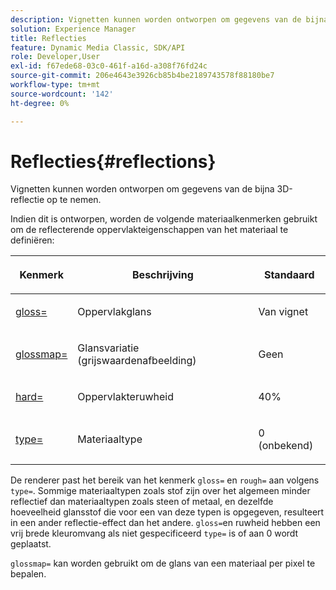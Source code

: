 ```yaml
---
description: Vignetten kunnen worden ontworpen om gegevens van de bijna 3D-reflectie op te nemen.
solution: Experience Manager
title: Reflecties
feature: Dynamic Media Classic, SDK/API
role: Developer,User
exl-id: f67ede68-03c0-461f-a16d-a308f76fd24c
source-git-commit: 206e4643e3926cb85b4be2189743578f88180be7
workflow-type: tm+mt
source-wordcount: '142'
ht-degree: 0%

---
```


# Reflecties{#reflections}

Vignetten kunnen worden ontworpen om gegevens van de bijna 3D-reflectie op te nemen.

Indien dit is ontworpen, worden de volgende materiaalkenmerken gebruikt om de reflecterende oppervlakteigenschappen van het materiaal te definiëren:

<table id="table_8769C726A17E412FB41F7CB87690B1FE"> 
 <thead> 
  <tr> 
   <th class="entry"> <p>Kenmerk </p> </th> 
   <th class="entry"> <p>Beschrijving </p> </th> 
   <th class="entry"> <p>Standaard </p> </th> 
  </tr> 
 </thead>
 <tbody> 
  <tr> 
   <td> <p><a href="../../../../../../ir-api/http-protocol/image-rendering-api-ref/c-ir-http-protocol-ref/c-ir-http-protocol-command-reference/r-ir-http-gloss.md#reference-325aef2ee51e4e1584a06047427340ca" type="reference" format="dita" scope="local"> <span class="codeph"> gloss=</span> </a> </p> </td> 
   <td> <p>Oppervlakglans </p> </td> 
   <td> <p>Van vignet </p> </td> 
  </tr> 
  <tr> 
   <td> <p> <a href="../../../../../../ir-api/http-protocol/image-rendering-api-ref/c-ir-http-protocol-ref/c-ir-http-protocol-command-reference/r-ir-glossmap.md#reference-99940148ae6a401482b2d03c68530f3a" type="reference" format="dita" scope="local"> <span class="codeph"> glossmap=  </span> </a> </p> </td> 
   <td> <p>Glansvariatie (grijswaardenafbeelding) </p> </td> 
   <td> <p>Geen </p> </td> 
  </tr> 
  <tr> 
   <td> <p> <a href="../../../../../../ir-api/http-protocol/image-rendering-api-ref/c-ir-http-protocol-ref/c-ir-http-protocol-command-reference/r-ir-rough.md#reference-00add846b09f4dc39420bda1ca414180" type="reference" format="dita" scope="local"> <span class="codeph"> hard=  </span> </a> </p> </td> 
   <td> <p>Oppervlakteruwheid </p> </td> 
   <td> <p>40% </p> </td> 
  </tr> 
  <tr> 
   <td> <p> <a href="../../../../../../ir-api/http-protocol/image-rendering-api-ref/c-ir-http-protocol-ref/c-ir-http-protocol-command-reference/r-ir-http-type.md#reference-128c7de89e2d46838019b560f3f84a35" type="reference" format="dita" scope="local"> <span class="codeph"> type=</span> </a> </p> </td> 
   <td> <p>Materiaaltype </p> </td> 
   <td> <p>0 (onbekend) </p> </td> 
  </tr> 
 </tbody> 
</table>

De renderer past het bereik van het kenmerk `gloss=` en `rough=` aan volgens `type=`. Sommige materiaaltypen zoals stof zijn over het algemeen minder reflectief dan materiaaltypen zoals steen of metaal, en dezelfde hoeveelheid glansstof die voor een van deze typen is opgegeven, resulteert in een ander reflectie-effect dan het andere. `gloss=`en ruwheid hebben een vrij brede kleuromvang als niet gespecificeerd  `type=` is of aan 0 wordt geplaatst.

`glossmap=` kan worden gebruikt om de glans van een materiaal per pixel te bepalen.
